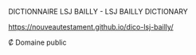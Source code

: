 DICTIONNAIRE LSJ BAILLY - LSJ BAILLY DICTIONARY

<a href="https://nouveautestament.github.io/dico-lsj-bailly/">https://nouveautestament.github.io/dico-lsj-bailly/</a>

Ȼ Domaine public
